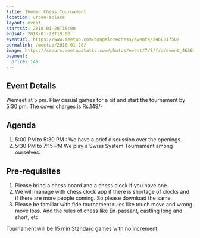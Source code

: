 ```yaml
---
title: Themed Chess Tournament
location: urban-solace
layout: event
startsAt: 2018-01-28T16:00
endsAt: 2018-01-28T19:00
eventUrl: https://www.meetup.com/bangalorechess/events/246831750/
permalink: /meetup/2018-01-28/
image: https://secure.meetupstatic.com/photos/event/7/8/f/d/event_465630973.jpeg
payment:
  price: 149
---
```

## Event Details
Wemeet at 5 pm. Play casual games for a bit and start the tournament by 5:30 pm. The cover charges is Rs.149/-

## Agenda
1. 5:00 PM to 5:30 PM : We have a brief discussion over the openings.
1. 5:30 PM to 7:15 PM We play a Swiss System Tournament among ourselves.

## Pre-requisites
1. Please bring a chess board and a chess clock if you have one.
1. We will manage with chess clock app if there is shortage of clocks and if there are more people coming. So please download the same.
1. Please be familiar with fide tournament rules like touch move and wrong move loss. And the rules of chess like En-passant, castling long and short, etc

Tournament will be 15 min Standard games with no increment.